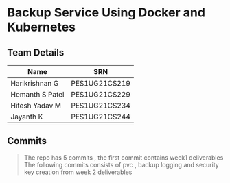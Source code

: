 # Backup Service Using Docker and Kubernetes

## Team Details
| Name  | SRN  |
|-------|------|
| Harikrishnan G  | PES1UG21CS219 |
| Hemanth S Patel | PES1UG21CS229 |
| Hitesh Yadav M  | PES1UG21CS234 |
| Jayanth K | PES1UG21CS244 |


## Commits
> The repo has 5 commits , the first commit contains week1 deliverables
> The following commits consists of pvc , backup logging and security key creation from week 2 deliverables  
